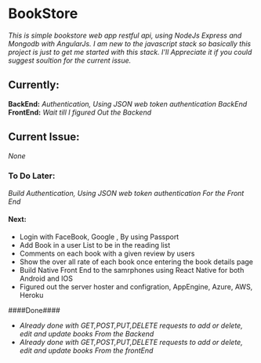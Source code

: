 # BookStore

*This is simple bookstore web app restful api, using NodeJs Express and Mongodb with AngularJs. I am new to the javascript stack so*
*basically this  project is just to get me started with this stack. I'll Appreciate it if you could suggest soultion for*
*the current issue.*

## Currently: ##
**BackEnd:** *Authentication, Using JSON web token authentication BackEnd*
**FrontEnd:** *Wait till I figured Out the Backend*

## Current Issue: ##
 *None*

### To Do Later: ###
*Build Authentication, Using JSON web token authentication  For the Front End*


#### Next: ####
* Login with FaceBook, Google , By using Passport
* Add Book in a user List to be in the reading list
* Comments on each book with a given review by users
* Show the over all rate of each book once entering the book details page
* Build Native Front End to the samrphones using React Native for both Android and IOS
* Figured out the server hoster and configration, AppEngine, Azure, AWS, Heroku


####Done####
* *Already done with GET,POST,PUT,DELETE requests to add or delete, edit and update books From the Backend*
* *Already done with GET,POST,PUT,DELETE requests to add or delete, edit and update books From the frontEnd*


